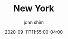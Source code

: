 ---
date: 2020-09-11T11:55:00-04:00
title: "New York"
ab: "NY"
seo_title: "Contact New York Governor"
description: Contact New York Governor
author: john shim
url: /new-york/
weight: 1
---